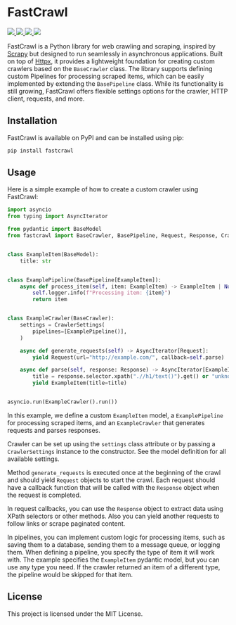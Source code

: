 # FastCrawl

<p align="left">
<a href="https://github.com/ilarionkuleshov/fastcrawl/actions/workflows/code-quality.yml/?query=event%3Apush+branch%3Amain">
    <img src="https://github.com/ilarionkuleshov/fastcrawl/actions/workflows/code-quality.yml/badge.svg?event=push&branch=main">
</a>
<a href="https://coverage-badge.samuelcolvin.workers.dev/redirect/ilarionkuleshov/fastcrawl">
    <img src="https://coverage-badge.samuelcolvin.workers.dev/ilarionkuleshov/fastcrawl.svg">
</a>
<a href="https://pypi.org/project/fastcrawl">
    <img src="https://img.shields.io/pypi/v/fastcrawl?color=%2334D058">
</a>
<a href="https://pypi.org/project/fastcrawl">
    <img src="https://img.shields.io/pypi/pyversions/fastcrawl.svg?color=%2334D058">
</a>
</p>

FastCrawl is a Python library for web crawling and scraping, inspired by [Scrapy](https://github.com/scrapy/scrapy) but designed to run seamlessly in asynchronous applications. Built on top of [Httpx](https://github.com/encode/httpx), it provides a lightweight foundation for creating custom crawlers based on the `BaseCrawler` class. The library supports defining custom Pipelines for processing scraped items, which can be easily implemented by extending the `BasePipeline` class. While its functionality is still growing, FastCrawl offers flexible settings options for the crawler, HTTP client, requests, and more.


## Installation
FastCrawl is available on PyPI and can be installed using pip:
```bash
pip install fastcrawl
```


## Usage
Here is a simple example of how to create a custom crawler using FastCrawl:
```python
import asyncio
from typing import AsyncIterator

from pydantic import BaseModel
from fastcrawl import BaseCrawler, BasePipeline, Request, Response, CrawlerSettings


class ExampleItem(BaseModel):
    title: str


class ExamplePipeline(BasePipeline[ExampleItem]):
    async def process_item(self, item: ExampleItem) -> ExampleItem | None:
        self.logger.info(f"Processing item: {item}")
        return item


class ExampleCrawler(BaseCrawler):
    settings = CrawlerSettings(
        pipelines=[ExamplePipeline()],
    )

    async def generate_requests(self) -> AsyncIterator[Request]:
        yield Request(url="http://example.com/", callback=self.parse)

    async def parse(self, response: Response) -> AsyncIterator[ExampleItem]:
        title = response.selector.xpath(".//h1/text()").get() or "unknown"
        yield ExampleItem(title=title)


asyncio.run(ExampleCrawler().run())
```

In this example, we define a custom `ExampleItem` model, a `ExamplePipeline` for processing scraped items, and an `ExampleCrawler` that generates requests and parses responses.

Crawler can be set up using the `settings` class attribute or by passing a `CrawlerSettings` instance to the constructor. See the model definition for all available settings.

Method `generate_requests` is executed once at the beginning of the crawl and should yield `Request` objects to start the crawl. Each request should have a callback function that will be called with the `Response` object when the request is completed.

In request callbacks, you can use the `Response` object to extract data using XPath selectors or other methods. Also you can yield another requests to follow links or scrape paginated content.

In pipelines, you can implement custom logic for processing items, such as saving them to a database, sending them to a message queue, or logging them. When defining a pipeline, you specify the type of item it will work with. The example specifies the `ExampleItem` pydantic model, but you can use any type you need. If the crawler returned an item of a different type, the pipeline would be skipped for that item.


## License
This project is licensed under the MIT License.
